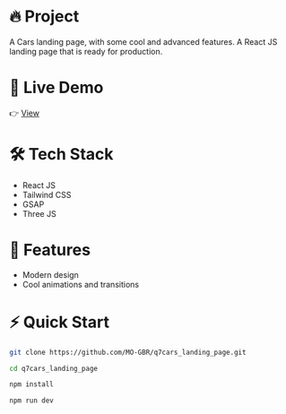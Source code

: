 # 🔥 Project

A Cars landing page, with some cool and advanced features. A React JS landing page that is ready for production.

# 🔗 Live Demo

👉 [View](https://q7cars-landing-page.vercel.app/)

# 🛠️ Tech Stack
- React JS
- Tailwind CSS
- GSAP
- Three JS

# 💎 Features
- Modern design
- Cool animations and transitions

# ⚡ Quick Start

```bash
git clone https://github.com/MO-GBR/q7cars_landing_page.git

cd q7cars_landing_page

npm install

npm run dev
```
